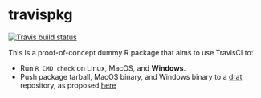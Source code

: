 
# travispkg

<!-- badges: start -->
[![Travis build status](https://travis-ci.org/mbojan/travispkg.svg?branch=master)](https://travis-ci.org/mbojan/travispkg)
<!-- badges: end -->

This is a proof-of-concept dummy R package that aims to use TravisCI to:

- Run `R CMD check` on Linux, MacOS, and **Windows**.
- Push package tarball, MacOS binary, and Windows binary to a [drat](https://github.com/eddelbuettel/drat) repository, as proposed [here](https://cran.r-project.org/web/packages/drat/vignettes/CombiningDratAndTravis.html)
